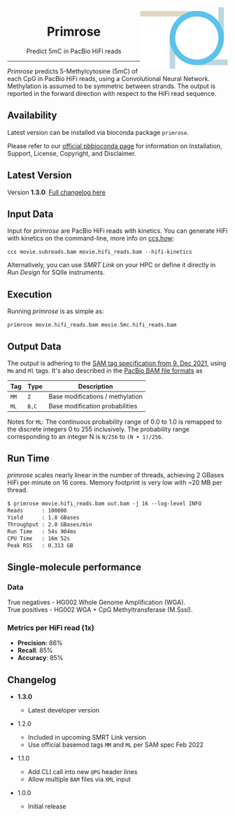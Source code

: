 <img src="img/primrose-logo.png" alt="primrose logo" width="200px" align="right"/>
<h1 align="center">Primrose</h1>
<p align="center">Predict 5mC in PacBio HiFi reads</p>

***

*Primrose* predicts 5-Methylcytosine (5mC) of each CpG in PacBio HiFi reads, using
a Convolutional Neural Network. Methylation is assumed to be symmetric between
strands. The output is reported in the forward direction with respect to the HiFi
read sequence.

## Availability
Latest version can be installed via bioconda package `primrose`.

Please refer to our [official pbbioconda page](https://github.com/PacificBiosciences/pbbioconda)
for information on Installation, Support, License, Copyright, and Disclaimer.

## Latest Version
Version **1.3.0**: [Full changelog here](#changelog)

## Input Data
Input for *primrose* are PacBio HiFi reads with kinetics. You can generate HiFi
with kinetics on the command-line, more info on [ccs.how](https://ccs.how/):

    ccs movie.subreads.bam movie.hifi_reads.bam --hifi-kinetics

Alternatively, you can use *SMRT Link* on your HPC or define it directly in *Run
Design* for SQIIe instruments.

## Execution
Running *primrose* is as simple as:

    primrose movie.hifi_reads.bam movie.5mc.hifi_reads.bam

## Output Data
The output is adhering to the [SAM tag specification from 9. Dec 2021](https://samtools.github.io/hts-specs/SAMtags.pdf),
using `Mm` and `Ml` tags. It's also described in the [PacBio BAM file formats](https://pacbiofileformats.readthedocs.io/en/latest/BAM.html#use-of-read-tags-for-per-read-base-base-modifications) as

| Tag  | Type  |           Description            |
| ---- | ----- | -------------------------------- |
| `MM` | `Z`   | Base modifications / methylation |
| `ML` | `B,C` | Base modification probabilities  |

Notes for `ML`: The continuous probability range of 0.0 to 1.0 is remapped to
the discrete integers 0 to 255 inclusively. The probability range corresponding
to an integer N is `N/256` to `(N + 1)/256`.

## Run Time
*primrose* scales nearly linear in the number of threads, achieving 2 GBases HiFi per minute on
16 cores. Memory footprint is very low with ~20 MB per thread.

    $ primrose movie.hifi_reads.bam out.bam -j 16 --log-level INFO
    Reads      : 100000
    Yield      : 1.8 GBases
    Throughput : 2.0 GBases/min
    Run Time   : 54s 904ms
    CPU Time   : 16m 52s
    Peak RSS   : 0.313 GB

## Single-molecule performance
### Data
True negatives - HG002 Whole Genome Amplification (WGA).\
True positives - HG002 WGA + CpG Methyltransferase (M.Sssl).

### Metrics per HiFi read (1x)
 * **Precision**: 86%
 * **Recall**: 85%
 * **Accuracy**: 85%

## Changelog

 * **1.3.0**
   * Latest developer version

 * 1.2.0
   * Included in upcoming SMRT Link version
   * Use official basemod tags `MM` and `ML` per SAM spec Feb 2022

 * 1.1.0
   * Add CLI call into new `@PG` header lines
   * Allow multiple `BAM` files via `XML` input

 * 1.0.0
   * Initial release

